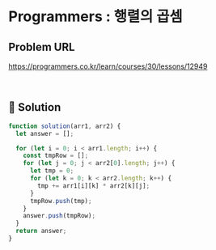 # Programmers : 행렬의 곱셈

## Problem URL

https://programmers.co.kr/learn/courses/30/lessons/12949

<br/>

## 🚩 Solution

```js
function solution(arr1, arr2) {
  let answer = [];

  for (let i = 0; i < arr1.length; i++) {
    const tmpRow = [];
    for (let j = 0; j < arr2[0].length; j++) {
      let tmp = 0;
      for (let k = 0; k < arr2.length; k++) {
        tmp += arr1[i][k] * arr2[k][j];
      }
      tmpRow.push(tmp);
    }
    answer.push(tmpRow);
  }
  return answer;
}
```

